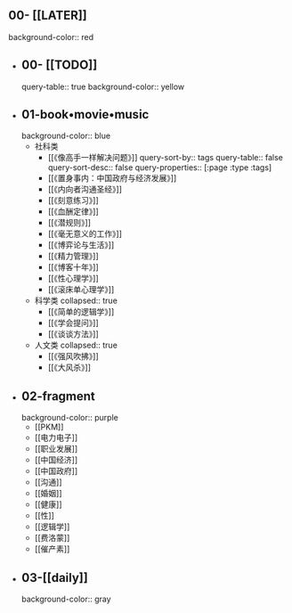 ## 00- [[LATER]]
background-color:: red
- ## 00- [[TODO]]
  query-table:: true
  background-color:: yellow
- ## 01-book•movie•music
  background-color:: blue
	- 社科类
		- [[《像高手一样解决问题》]]
		  query-sort-by:: tags
		  query-table:: false
		  query-sort-desc:: false
		  query-properties:: [:page :type :tags]
		- [[《置身事内：中国政府与经济发展》]]
		- [[《内向者沟通圣经》]]
		- [[《刻意练习》]]
		- [[《血酬定律》]]
		- [[《潜规则》]]
		- [[《毫无意义的工作》]]
		- [[《博弈论与生活》]]
		- [[《精力管理》]]
		- [[《博客十年》]]
		- [[《性心理学》]]
		- [[《滚床单心理学》]]
	- 科学类
	  collapsed:: true
		- [[《简单的逻辑学》]]
		- [[《学会提问》]]
		- [[《谈谈方法》]]
	- 人文类
	  collapsed:: true
		- [[《强风吹拂》]]
		- [[《大风杀》]]
- ## 02-fragment
  background-color:: purple
	- [[PKM]]
	- [[电力电子]]
	- [[职业发展]]
	- [[中国经济]]
	- [[中国政府]]
	- [[沟通]]
	- [[婚姻]]
	- [[健康]]
	- [[性]]
	- [[逻辑学]]
	- [[费洛蒙]]
	- [[催产素]]
- ## 03-[[daily]]
  background-color:: gray